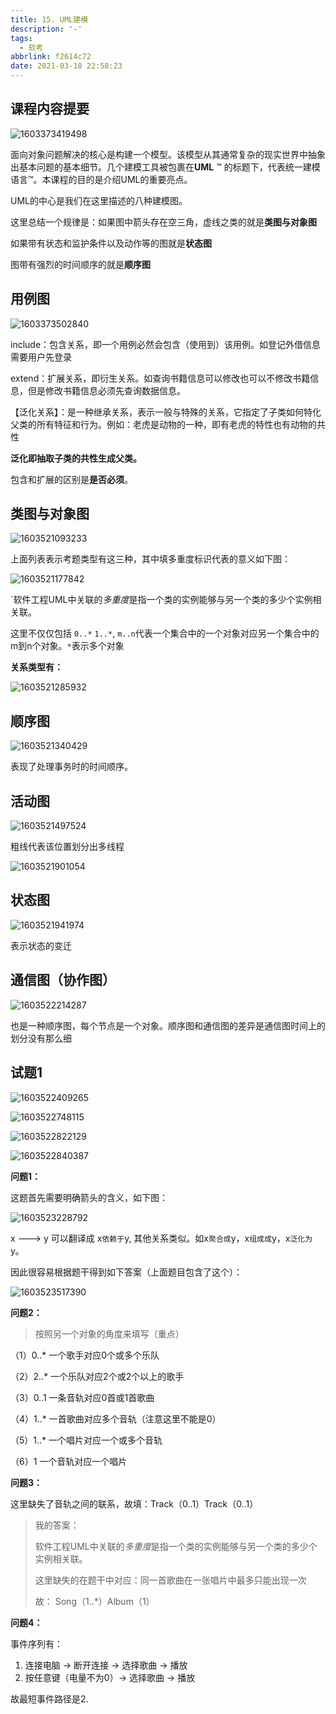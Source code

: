 ```yaml
---
title: 15. UML建模
description: '-'
tags:
  - 软考
abbrlink: f2614c72
date: 2021-03-18 22:58:23
---
```




## 课程内容提要

![1603373419498](http://blog.cdn.ionluo.cn/blog/1603373419498.png)

面向对象问题解决的核心是构建一个模型。该模型从其通常复杂的现实世界中抽象出基本问题的基本细节。几个建模工具被包裹在**UML** ™ 的标题下，代表统一建模语言™。本课程的目的是介绍UML的重要亮点。

UML的中心是我们在这里描述的八种建模图。



这里总结一个规律是：如果图中箭头存在空三角，虚线之类的就是**类图与对象图**

如果带有状态和监护条件以及动作等的图就是**状态图**

图带有强烈的时间顺序的就是**顺序图**



## 用例图

![1603373502840](http://blog.cdn.ionluo.cn/blog/1603373502840.png)

include：包含关系，即一个用例必然会包含（使用到）该用例。如登记外借信息需要用户先登录

extend：扩展关系，即衍生关系。如查询书籍信息可以修改也可以不修改书籍信息，但是修改书籍信息必须先查询数据信息。

【泛化关系】：是一种继承关系，表示一般与特殊的关系，它指定了子类如何特化父类的所有特征和行为。例如：老虎是动物的一种，即有老虎的特性也有动物的共性

**泛化即抽取子类的共性生成父类。**



包含和扩展的区别是**是否必须**。



## 类图与对象图

![1603521093233](http://blog.cdn.ionluo.cn/blog/1603521093233.png)

上面列表表示考题类型有这三种，其中填多重度标识代表的意义如下图：

![1603521177842](http://blog.cdn.ionluo.cn/blog/1603521177842.png)

`软件工程UML中关联的*多重度*是指一个类的实例能够与另一个类的多少个实例相关联。

这里不仅仅包括 `0..*`  `1..*`,  `m..n`代表一个集合中的一个对象对应另一个集合中的m到n个对象。`*`表示多个对象



**关系类型有：**

![1603521285932](http://blog.cdn.ionluo.cn/blog/1603521285932.png)





## 顺序图

![1603521340429](http://blog.cdn.ionluo.cn/blog/1603521340429.png)

表现了处理事务时的时间顺序。





## 活动图

![1603521497524](http://blog.cdn.ionluo.cn/blog/1603521497524.png)

粗线代表该位置划分出多线程



![1603521901054](http://blog.cdn.ionluo.cn/blog/1603521901054.png)



## 状态图

![1603521941974](http://blog.cdn.ionluo.cn/blog/1603521941974.png)

表示状态的变迁





## 通信图（协作图）

![1603522214287](http://blog.cdn.ionluo.cn/blog/1603522214287.png)

也是一种顺序图，每个节点是一个对象。顺序图和通信图的差异是通信图时间上的划分没有那么细





## 试题1

![1603522409265](http://blog.cdn.ionluo.cn/blog/1603522409265.png)

![1603522748115](http://blog.cdn.ionluo.cn/blog/1603522748115.png)

![1603522822129](http://blog.cdn.ionluo.cn/blog/1603522822129.png)

![1603522840387](http://blog.cdn.ionluo.cn/blog/1603522840387.png)

**问题1：**

这题首先需要明确箭头的含义，如下图：

![1603523228792](http://blog.cdn.ionluo.cn/blog/1603523228792.png)

x ---> y 可以翻译成 x`依赖于`y, 其他关系类似。如x`聚合成`y，x`组成成`y，x`泛化为`y。

因此很容易根据题干得到如下答案（上面题目包含了这个）：

![1603523517390](http://blog.cdn.ionluo.cn/blog/1603523517390.png)

**问题2：**

> 按照另一个对象的角度来填写（重点）

（1）0..*    一个歌手对应0个或多个乐队

（2）2..*    一个乐队对应2个或2个以上的歌手

（3）0..1   一条音轨对应0首或1首歌曲

（4）1..*  一首歌曲对应多个音轨（注意这里不能是0）

（5）1..*  一个唱片对应一个或多个音轨

（6）1       一个音轨对应一个唱片     

**问题3：**

这里缺失了音轨之间的联系，故填：Track（0..1）Track（0..1）

> 我的答案：
>
> 软件工程UML中关联的*多重度*是指一个类的实例能够与另一个类的多少个实例相关联。
>
> 这里缺失的在题干中对应：同一首歌曲在一张唱片中最多只能出现一次
>
> 故： Song（1..*）Album（1）

**问题4：**

事件序列有：

1.  连接电脑  -> 断开连接 -> 选择歌曲 -> 播放
2.  按任意键（电量不为0）-> 选择歌曲 -> 播放

故最短事件路径是2.